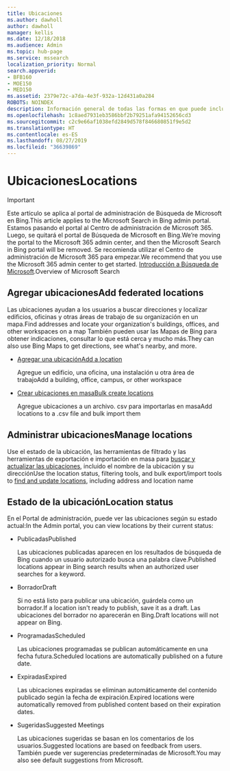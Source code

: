 ```yaml
---
title: Ubicaciones
ms.author: dawholl
author: dawholl
manager: kellis
ms.date: 12/18/2018
ms.audience: Admin
ms.topic: hub-page
ms.service: mssearch
localization_priority: Normal
search.appverid:
- BFB160
- MOE150
- MED150
ms.assetid: 2379e72c-a7da-4e3f-932a-12d431a0a284
ROBOTS: NOINDEX
description: Información general de todas las formas en que puede incluir las ubicaciones de su organización en los resultados de trabajo de Búsqueda de Microsoft
ms.openlocfilehash: 1c8aed7931eb3586bbf2b79251afa94152656cd3
ms.sourcegitcommit: c2c9e66af1038efd2849d578f846680851f9e5d2
ms.translationtype: HT
ms.contentlocale: es-ES
ms.lasthandoff: 08/27/2019
ms.locfileid: "36639869"
---
```

# <a name="locations"></a><span data-ttu-id="36fc1-103">Ubicaciones</span><span class="sxs-lookup"><span data-stu-id="36fc1-103">Locations</span></span>

> [!IMPORTANT]
> <span data-ttu-id="36fc1-104">Este artículo se aplica al portal de administración de Búsqueda de Microsoft en Bing.</span><span class="sxs-lookup"><span data-stu-id="36fc1-104">This article applies to the Microsoft Search in Bing admin portal.</span></span> <span data-ttu-id="36fc1-105">Estamos pasando el portal al Centro de administración de Microsoft 365. Luego, se quitará el portal de Búsqueda de Microsoft en Bing.</span><span class="sxs-lookup"><span data-stu-id="36fc1-105">We’re moving the portal to the Microsoft 365 admin center, and then the Microsoft Search in Bing portal will be removed.</span></span> <span data-ttu-id="36fc1-106">Se recomienda utilizar el Centro de administración de Microsoft 365 para empezar.</span><span class="sxs-lookup"><span data-stu-id="36fc1-106">We recommend that you use the Microsoft 365 admin center to get started.</span></span> <span data-ttu-id="36fc1-107">[Introducción a Búsqueda de Microsoft](overview-microsoft-search.md).</span><span class="sxs-lookup"><span data-stu-id="36fc1-107">Overview of Microsoft Search</span></span>
    
## <a name="add-locations"></a><span data-ttu-id="36fc1-108">Agregar ubicaciones</span><span class="sxs-lookup"><span data-stu-id="36fc1-108">Add federated locations</span></span>

<span data-ttu-id="36fc1-109">Las ubicaciones ayudan a los usuarios a buscar direcciones y localizar edificios, oficinas y otras áreas de trabajo de su organización en un mapa.</span><span class="sxs-lookup"><span data-stu-id="36fc1-109">Find addresses and locate your organization's buildings, offices, and other workspaces on a map</span></span> <span data-ttu-id="36fc1-110">También pueden usar las Mapas de Bing para obtener indicaciones, consultar lo que está cerca y mucho más.</span><span class="sxs-lookup"><span data-stu-id="36fc1-110">They can also use Bing Maps to get directions, see what's nearby, and more.</span></span>
  
- [<span data-ttu-id="36fc1-111">Agregar una ubicación</span><span class="sxs-lookup"><span data-stu-id="36fc1-111">Add a location</span></span>](add-a-location.md)
    
    <span data-ttu-id="36fc1-112">Agregue un edificio, una oficina, una instalación u otra área de trabajo</span><span class="sxs-lookup"><span data-stu-id="36fc1-112">Add a building, office, campus, or other workspace</span></span>
    
- [<span data-ttu-id="36fc1-113">Crear ubicaciones en masa</span><span class="sxs-lookup"><span data-stu-id="36fc1-113">Bulk create locations</span></span>](bulk-create-locations.md)
    
    <span data-ttu-id="36fc1-114">Agregue ubicaciones a un archivo. csv para importarlas en masa</span><span class="sxs-lookup"><span data-stu-id="36fc1-114">Add locations to a .csv file and bulk import them</span></span>
    
## <a name="manage-locations"></a><span data-ttu-id="36fc1-115">Administrar ubicaciones</span><span class="sxs-lookup"><span data-stu-id="36fc1-115">Manage locations</span></span>

<span data-ttu-id="36fc1-116">Use el estado de la ubicación, las herramientas de filtrado y las herramientas de exportación e importación en masa para [buscar y actualizar las ubicaciones](manage-locations.md), incluido el nombre de la ubicación y su dirección</span><span class="sxs-lookup"><span data-stu-id="36fc1-116">Use the location status, filtering tools, and bulk export/import tools to [find and update locations](manage-locations.md), including address and location name</span></span>
  
## <a name="location-status"></a><span data-ttu-id="36fc1-117">Estado de la ubicación</span><span class="sxs-lookup"><span data-stu-id="36fc1-117">Location status</span></span>

<span data-ttu-id="36fc1-118">En el Portal de administración, puede ver las ubicaciones según su estado actual:</span><span class="sxs-lookup"><span data-stu-id="36fc1-118">In the Admin portal, you can view locations by their current status:</span></span>
  
- <span data-ttu-id="36fc1-119">Publicadas</span><span class="sxs-lookup"><span data-stu-id="36fc1-119">Published</span></span>
    
    <span data-ttu-id="36fc1-120">Las ubicaciones publicadas aparecen en los resultados de búsqueda de Bing cuando un usuario autorizado busca una palabra clave.</span><span class="sxs-lookup"><span data-stu-id="36fc1-120">Published locations appear in Bing search results when an authorized user searches for a keyword.</span></span>
    
- <span data-ttu-id="36fc1-121">Borrador</span><span class="sxs-lookup"><span data-stu-id="36fc1-121">Draft</span></span>
    
    <span data-ttu-id="36fc1-122">Si no está listo para publicar una ubicación, guárdela como un borrador.</span><span class="sxs-lookup"><span data-stu-id="36fc1-122">If a location isn't ready to publish, save it as a draft.</span></span> <span data-ttu-id="36fc1-123">Las ubicaciones del borrador no aparecerán en Bing.</span><span class="sxs-lookup"><span data-stu-id="36fc1-123">Draft locations will not appear on Bing.</span></span>
    
- <span data-ttu-id="36fc1-124">Programadas</span><span class="sxs-lookup"><span data-stu-id="36fc1-124">Scheduled</span></span>
    
    <span data-ttu-id="36fc1-125">Las ubicaciones programadas se publican automáticamente en una fecha futura.</span><span class="sxs-lookup"><span data-stu-id="36fc1-125">Scheduled locations are automatically published on a future date.</span></span>
    
- <span data-ttu-id="36fc1-126">Expiradas</span><span class="sxs-lookup"><span data-stu-id="36fc1-126">Expired</span></span>
    
    <span data-ttu-id="36fc1-127">Las ubicaciones expiradas se eliminan automáticamente del contenido publicado según la fecha de expiración.</span><span class="sxs-lookup"><span data-stu-id="36fc1-127">Expired locations were automatically removed from published content based on their expiration dates.</span></span>
    
- <span data-ttu-id="36fc1-128">Sugeridas</span><span class="sxs-lookup"><span data-stu-id="36fc1-128">Suggested Meetings</span></span>
    
    <span data-ttu-id="36fc1-129">Las ubicaciones sugeridas se basan en los comentarios de los usuarios.</span><span class="sxs-lookup"><span data-stu-id="36fc1-129">Suggested locations are based on feedback from users.</span></span> <span data-ttu-id="36fc1-130">También puede ver sugerencias predeterminadas de Microsoft.</span><span class="sxs-lookup"><span data-stu-id="36fc1-130">You may also see default suggestions from Microsoft.</span></span>

  

